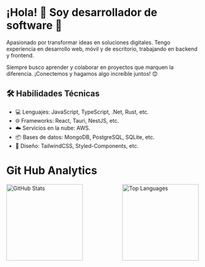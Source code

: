 # ¡Hola! 👋 Soy desarrollador de software 🚀

Apasionado por transformar ideas en soluciones digitales. Tengo experiencia en desarrollo web, móvil y de escritorio, trabajando en backend y frontend.

Siempre busco aprender y colaborar en proyectos que marquen la diferencia. ¡Conectemos y hagamos algo increíble juntos! 😊

## 🛠 Habilidades Técnicas

- 💻 Lenguajes: JavaScript, TypeScript, .Net, Rust, etc.
- 🌐 Frameworks: React, Tauri, NestJS, etc.
- ☁️ Servicios en la nube: AWS.
- 📦 Bases de datos: MongoDB, PostgreSQL, SQLite, etc.
- 🎨 Diseño: TailwindCSS, Styled-Components, etc.

# Git Hub Analytics

<div style="display: flex; justify-content: space-between; width: 100%;">
  <img src="https://github-readme-stats.vercel.app/api?username=Andry510&show_icons=true&theme=radical" alt="GitHub Stats" style="height: 200px; width: auto;"/>
  <img src="https://github-readme-stats.vercel.app/api/top-langs/?username=Andry510&layout=compact&theme=radical" alt="Top Languages" style="height: 200px; width: auto;"/>
</div>